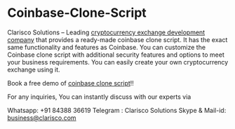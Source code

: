 # Coinbase-Clone-Script
Clarisco Solutions – Leading <a href="https://www.clarisco.com/cryptocurrency-exchange-development">cryptocurrency exchange development company</a> that provides a ready-made coinbase clone script. It has the exact same functionality and features as Coinbase. You can customize the Coinbase clone script with additional security features and options to meet your business requirements. You can easily create your own cryptocurrency exchange using it. 

Book a free demo of <a href="https://www.clarisco.com/coinbase-clone-script">coinbase clone script</a>!!

For any inquiries, You can instantly discuss with our experts via

Whatsapp:  +91 84388 36619
Telegram : Clarisco Solutions
Skype & Mail-id: business@clarisco.com
